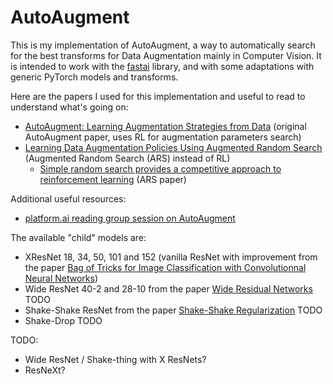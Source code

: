 # AutoAugment

This is my implementation of AutoAugment, a way to automatically search for the best transforms for Data Augmentation mainly in Computer Vision. It is intended to work with the [fastai](https://docs.fast.ai/) library, and with some adaptations with generic PyTorch models and transforms.

Here are the papers I used for this implementation and useful to read to understand what's going on:

- [AutoAugment: Learning Augmentation Strategies from Data](https://arxiv.org/pdf/1805.09501.pdf) (original AutoAugment paper, uses RL for augmentation parameters search)
- [Learning Data Augmentation Policies Using Augmented Random Search](https://arxiv.org/pdf/1811.04768.pdf) (Augmented Random Search (ARS) instead of RL)
  + [Simple random search provides a competitive approach to reinforcement learning](https://arxiv.org/abs/1803.07055) (ARS paper)

Additional useful resources:

- [platform.ai reading group session on AutoAugment](https://www.youtube.com/watch?v=qkl_7f4XO7A&list=PLFVO7pLzoo5pM8EXLJibB1RjCVbL9io2N&index=5&t=0s)

The available "child" models are:

- XResNet 18, 34, 50, 101 and 152 (vanilla ResNet with improvement from the paper [Bag of Tricks for Image Classification with Convolutionnal Neural Networks](https://arxiv.org/abs/1812.01187))
- Wide ResNet 40-2 and 28-10 from the paper [Wide Residual Networks](https://arxiv.org/abs/1605.07146) TODO
- Shake-Shake ResNet from the paper [Shake-Shake Regularization](https://arxiv.org/abs/1705.07485) TODO
- Shake-Drop TODO 

TODO: 
- Wide ResNet / Shake-thing with X ResNets?
- ResNeXt?